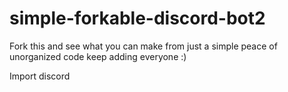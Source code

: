 # simple-forkable-discord-bot2
Fork this and see what you can make from just a simple peace of unorganized code keep adding everyone :)

Import discord
